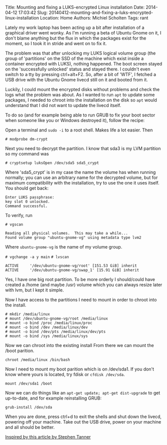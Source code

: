 Title: Mounting and fixing a LUKS-encrypted Linux installation
Date: 2014-04-12 17:03:42
Slug: 20140412-mounting-and-fixing-a-luks-encrypted-linux-installation
Location: Home
Authors: Michiel Scholten
Tags: rant

Lately my work laptop has been acting up a bit after installation of a graphical driver went wonky. As I'm running a beta of
Ubuntu Gnome on it, I don't blame anything but the flux in which the packages exist for the moment, so I took it in stride
and went on to fix it.

The problem was that after unlocking my LUKS logical volume group (the group of 'partitions' on the SSD of the machine which
exist inside a container encrypted with LUKS), nothing happened. The boot screen stayed on the 'successfully unlocked' status
and stayed there. I couldn't even switch to a tty by pressing ctrl+alt+F2. So, after a bit of 'WTF', I fetched a USB drive with
the Ubuntu Gnome livecd still on it and booted from it.

Luckily, I could mount the encrypted disks without problems and check the logs what the problem was about. As I wanted to
run `apt` to update some packages, I needed to chroot into the installation on the disk so `apt` would understand that I did
not want to update the livecd itself.

To do so (and for example being able to run GRUB to fix your boot sector when someone like you or Windows destroyed it), follow the recipe:

Open a terminal and `sudo -i` to a root shell. Makes life a lot easier. Then

`# modprobe dm-crypt`

Next you need to decrypt the partition. I know that sda3 is my LVM partition so my command was

`# cryptsetup luksOpen /dev/sda5 sda5_crypt`

Where 'sda5_crypt' is in my case the name the volume has when running normally; you can use an arbitrary name for the decrypted
volume, but for maximum compatibility with the installation, try to use the one it uses itself. You should get back:

	Enter LUKS passphrase:
	key slot 0 unlocked.
	Command successful.

To verify, run

`# vgscan`

	Reading all physical volumes.  This may take a while...
	Found volume group "ubuntu-gnome-vg" using metadata type lvm2

Where `ubuntu-gnome-vg` is the name of my volume group.

`# vgchange -a y main`
`# lvscan`

	ACTIVE     '/dev/ubuntu-gnome-vg/root' [151.53 GiB] inherit
	ACTIVE     '/dev/ubuntu-gnome-vg/swap_1' [15.91 GiB] inherit

Yes, I have one big root partition. To be more orderly I should/could have created a /home (and maybe /usr) volume which you
can always resize later with lvm, but I kept it simple.

Now I have access to the partitions I need to mount in order to chroot into the install.

	# mkdir /media/linux
	# mount /dev/ubuntu-gnome-vg/root /media/linux
	# mount -o bind /proc /media/linux/proc
	# mount -o bind /dev /media/linux/dev
	# mount -o bind /dev/pts /media/linux/dev/pts
	# mount -o bind /sys /media/linux/sys

Now we can chroot into the existing install From there we can mount the /boot parition.

`chroot /media/linux /bin/bash`

Now I need to mount my boot parition which is on /dev/sda1. If you don't know where yours is located, try fdisk or `cfdisk /dev/sda`.

`mount /dev/sda1 /boot`

Now we can do things like an `apt-get update; apt-get dist-upgrade` to get up-to-date, and for example reinstalling GRUB:

`grub-install /dev/sda`

When you are done, press ctrl+d to exit the shells and shut down the livecd, powering off your machine. Take out the USB drive,
power on your machine and all should be better.

[Inspired by this article by Stephen Tanner](http://stephentanner.com/index.php/2011/05/restoring-grub-for-an-encrypted-lvm/)